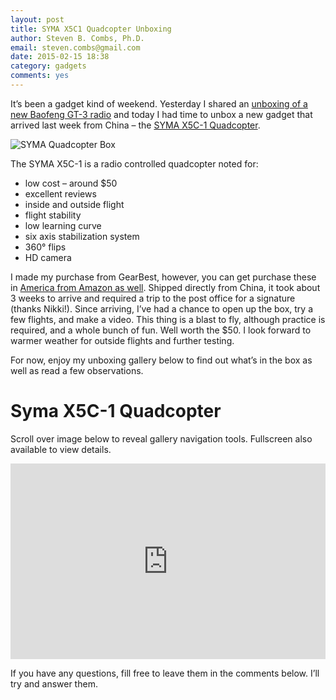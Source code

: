 ```yaml
---
layout: post
title: SYMA X5C1 Quadcopter Unboxing
author: Steven B. Combs, Ph.D.
email: steven.combs@gmail.com
date: 2015-02-15 18:38
category: gadgets
comments: yes
---
```


It’s been a gadget kind of weekend. Yesterday I shared an [unboxing of a new Baofeng GT-3 radio](http://www.stevencombs.com/gadgets/2015/02/14/beofeng-gt3-unboxing.html) and today I had time to unbox a new gadget that arrived last week from China – the [SYMA X5C-1 Quadcopter](http://www.amazon.com/s/ref=as_li_ss_tl?_encoding=UTF8&camp=1789&creative=390957&field-keywords=syma%20x5c-1&linkCode=ur2&sprefix=syma%20x5c-1%2Caps%2C183&tag=stevenccom-20&url=search-alias%3Daps&linkId=J3FYHC6IV22I3AGU).

![SYMA Quadcopter Box](https://lh5.googleusercontent.com/aq_R2phMyn6fIZdUmfOjtVU1P1ypfStXyggHyB2b92kv=w1088-h559-no)

The SYMA X5C-1 is a radio controlled quadcopter noted for:

* low cost – around $50
* excellent reviews
* inside and outside flight
* flight stability
* low learning curve
* six axis stabilization system
* 360° flips
* HD camera

I made my purchase from GearBest, however, you can get purchase these in [America from Amazon as well](http://www.amazon.com/s/ref=as_li_ss_tl?_encoding=UTF8&camp=1789&creative=390957&field-keywords=syma%20x5c-1&linkCode=ur2&sprefix=syma%20x5c-1%2Caps%2C183&tag=stevenccom-20&url=search-alias%3Daps&linkId=J3FYHC6IV22I3AGU). Shipped directly from China, it took about 3 weeks to arrive and required a trip to the post office for a signature (thanks Nikki!). Since arriving, I’ve had a chance to open up the box, try a few flights, and make a video. This thing is a blast to fly, although practice is required, and a whole bunch of fun. Well worth the $50. I look forward to warmer weather for outside flights and further testing.

For now, enjoy my unboxing gallery below to find out what’s in the box as well as read a few observations.

# Syma X5C-1 Quadcopter
Scroll over image below to reveal gallery navigation tools. Fullscreen also available to view details.
<style>.embed-container { position: relative; padding-bottom: 56.25%; padding-top: 30px; height: 0; overflow: hidden; max-width: 640px; height: auto; } .embed-container iframe, .embed-container object, .embed-container embed { position: absolute; top: 0; left: 0; width: 100%; height: 100%; }</style><div class='embed-container'><iframe src='https://www.flickr.com/photos/bimp/sets/72157650831810541/player/' frameborder='0' allowfullscreen webkitallowfullscreen mozallowfullscreen oallowfullscreen msallowfullscreen></iframe></div>

If you have any questions, fill free to leave them in the comments below. I’ll try and answer them.
